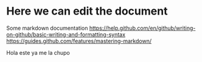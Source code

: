 # Here we can edit the document

Some markdown documentation
https://help.github.com/en/github/writing-on-github/basic-writing-and-formatting-syntax
https://guides.github.com/features/mastering-markdown/

Hola este ya me la chupo
